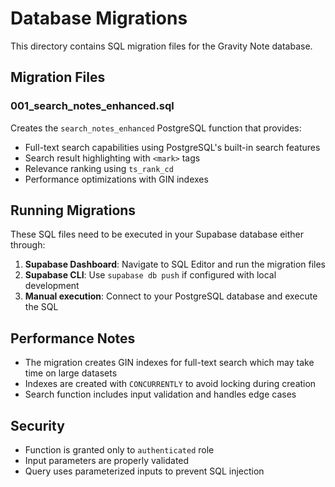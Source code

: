 # Database Migrations

This directory contains SQL migration files for the Gravity Note database.

## Migration Files

### 001_search_notes_enhanced.sql

Creates the `search_notes_enhanced` PostgreSQL function that provides:

- Full-text search capabilities using PostgreSQL's built-in search features
- Search result highlighting with `<mark>` tags
- Relevance ranking using `ts_rank_cd`
- Performance optimizations with GIN indexes

## Running Migrations

These SQL files need to be executed in your Supabase database either through:

1. **Supabase Dashboard**: Navigate to SQL Editor and run the migration files
2. **Supabase CLI**: Use `supabase db push` if configured with local development
3. **Manual execution**: Connect to your PostgreSQL database and execute the SQL

## Performance Notes

- The migration creates GIN indexes for full-text search which may take time on large datasets
- Indexes are created with `CONCURRENTLY` to avoid locking during creation
- Search function includes input validation and handles edge cases

## Security

- Function is granted only to `authenticated` role
- Input parameters are properly validated
- Query uses parameterized inputs to prevent SQL injection
